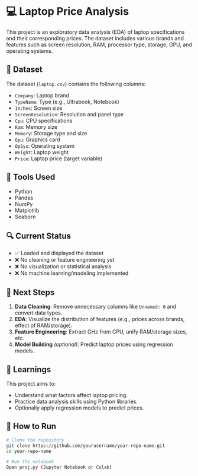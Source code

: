 # 💻 Laptop Price Analysis

This project is an exploratory data analysis (EDA) of laptop specifications and their corresponding prices. The dataset includes various brands and features such as screen resolution, RAM, processor type, storage, GPU, and operating systems.

## 📁 Dataset

The dataset (`laptop.csv`) contains the following columns:

- `Company`: Laptop brand
- `TypeName`: Type (e.g., Ultrabook, Notebook)
- `Inches`: Screen size
- `ScreenResolution`: Resolution and panel type
- `Cpu`: CPU specifications
- `Ram`: Memory size
- `Memory`: Storage type and size
- `Gpu`: Graphics card
- `OpSys`: Operating system
- `Weight`: Laptop weight
- `Price`: Laptop price (target variable)

## 🧪 Tools Used

- Python
- Pandas
- NumPy
- Matplotlib
- Seaborn

## 🔍 Current Status

- ✅ Loaded and displayed the dataset
- ❌ No cleaning or feature engineering yet
- ❌ No visualization or statistical analysis
- ❌ No machine learning/modeling implemented

## 🚀 Next Steps

1. **Data Cleaning**: Remove unnecessary columns like `Unnamed: 0` and convert data types.
2. **EDA**: Visualize the distribution of features (e.g., prices across brands, effect of RAM/storage).
3. **Feature Engineering**: Extract GHz from CPU, unify RAM/storage sizes, etc.
4. **Model Building** *(optional)*: Predict laptop prices using regression models.

## 🧠 Learnings

This project aims to:
- Understand what factors affect laptop pricing.
- Practice data analysis skills using Python libraries.
- Optionally apply regression models to predict prices.

## 📎 How to Run

```bash
# Clone the repository
git clone https://github.com/yourusername/your-repo-name.git
cd your-repo-name

# Run the notebook
Open proj.py (Jupyter Notebook or Colab)
